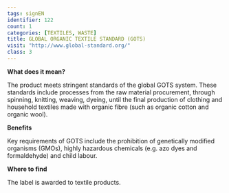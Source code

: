 ```yaml
---
tags: signEN
identifier: 122
count: 1
categories: [TEXTILES, WASTE]
title: GLOBAL ORGANIC TEXTILE STANDARD (GOTS)
visit: "http://www.global-standard.org/"
class: 3
---
```

**What does it mean?**

The product meets stringent standards of the global GOTS system. These standards include processes from the raw material procurement, through spinning, knitting, weaving, dyeing, until the final production of clothing and household textiles made with organic fibre (such as organic cotton and organic wool).

**Benefits**

Key requirements of GOTS include the prohibition of genetically modified organisms (GMOs), highly hazardous chemicals (e.g. azo dyes and formaldehyde) and child labour.

**Where to find**

The label is awarded to textile products.